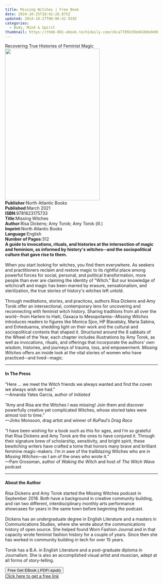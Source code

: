 ```yaml
---
title: Missing Witches | Free Book
date: 2024-10-25T18:42:28.875Z
updated: 2024-10-27T00:06:42.919Z
categories:
  - Body, Mind & Spirit
thumbnail: https://thmb-001-ebook.techidaily.com/c6ca7705b35bd4160e949866bae9255a9ee904e2a5d362f5bfabae08dc1964df.jpg
---
```

<main id="book-container">
  <div class="flex flex-col">
    <div class="book-brief flex-1 py-6 px-4 sm:p-6 md:py-10 md:px-8">
      <!-- brief-->
      <div class="book-brief-main">
        Recovering True Histories of Feminist Magic
      </div>
    </div>
    <div
      class="book-meta-info flex-1 grid gap-4 col-start-1 col-end-3 row-start-1 sm:mb-6 sm:grid-cols-4 lg:gap-6 lg:col-start-2 lg:row-end-6 lg:row-span-6 lg:mb-0"
    >
      <div
        class="book-meta-info-left place-content-center mt-4 p-4 text-sm leading-6 col-start-2 col-span-2 dark:text-slate-400"
      >
        <img
          class="w-full h-500 object-cover rounded-lg sm:h-255 sm:col-span-2 lg:col-span-full"
          src="https://img-001-ebook.techidaily.com/d00446708b338bcec4725410daaf8d15888da58c7cadd7e566df1b927ab2422e.jpg"
          alt=""
          width="312"
          height="500"
        />
      </div>
      <div
        class="book-meta-info-right mt-2 col-start-1 row-start-2 col-span-3 self-center"
      >
        <!-- meta data  -->
        <div class="flex flex-col px-4 md:px-8">
          <div class="flex-1">
            <strong>Publisher</strong>:<span class="px-2"
              >North Atlantic Books</span
            >
          </div>
          <div class="flex-1">
            <strong>Published</strong>:<span class="px-2">March 2021</span>
          </div>
          <div class="flex-1">
            <strong>ISBN</strong>:<span class="px-2">9781623175733</span>
          </div>
          <div class="flex-1">
            <strong>Title</strong>:<span class="px-2">Missing Witches</span>
          </div>
          <div class="flex-1">
            <strong>Author</strong>:<span class="px-2"
              >Risa Dickens; Amy Torok; Amy Torok (ill.)</span
            >
          </div>
          <div class="flex-1">
            <strong>Imprint</strong>:<span class="px-2"
              >North Atlantic Books</span
            >
          </div>
          <div class="flex-1">
            <strong>Language</strong>:<span class="px-2">English</span>
          </div>
          <div class="flex-1">
            <strong>Number of Pages</strong>:<span class="px-2">312</span>
          </div>
        </div>
      </div>
    </div>
    <div class="book-description flex-1 py-6 px-4 sm:p-6 md:py-10 md:px-8">
      <div class="book-description-main">
        <div accordion-content="" id="description">
          <b
            >A guide to invocations, rituals, and histories at the intersection
            of magic and feminism, as informed by history's witches--and the
            sociopolitical culture that gave rise to them.</b
          ><br /><br />When you start looking for witches, you find them
          everywhere. As seekers and practitioners reclaim and restore magic to
          its rightful place among powerful forces for social, personal, and
          political transformation, more people than ever are claiming the
          identity of "Witch." But our knowledge of witchcraft and magic has
          been marred by erasure, sensationalism, and sterilization, the true
          stories of history's witches left untold.<br /><br />Through
          meditations, stories, and practices, authors Risa Dickens and Amy
          Torok offer an intersectional, contemporary lens for uncovering and
          reconnecting with feminist witch history. Sharing traditions from all
          over the world--from Harlem to Haiti, Oaxaca to Mesopotamia--<i
            >Missing Witches</i
          >
          introduces readers to figures like Monica Sjoo, HP Blavatsky, Maria
          Sabina, and Enheduanna, shedding light on their work and the cultural
          and sociopolitical contexts that shaped it. Structured around the 8
          sabbats of the Wheel of the Year, each chapter
          includes&nbsp;illustrations by Amy Torok, as well as invocations,
          rituals, and offerings that incorporate the authors' own wisdom,
          histories, and journeys of trauma, loss, and empowerment.
          <i>Missing Witches</i> offers an inside look at the vital stories of
          women who have practiced--and lived--magic.
        </div>
        <div class="accordion-fader"></div>
      </div>
    </div>
    <div class="book-excerpts flex-1 py-6 px-4 sm:p-6 md:py-10 md:px-8">
      <!-- excerpts-->
      <div class="book-excerpts-main">
        <hr />
        <h4 class="placeholder placeholder-heading">
          <span>In The Press</span>
        </h4>
        <p>
          “Here … we meet the Witch friends we always wanted and find the coven
          we always wish we had.”<br />—Amanda Yates Garcia, author of
          <i>Initiated<br /><br /></i>“Amy and Risa are the Witches I was
          missing! Join them and discover powerfully creative yet complicated
          Witches, whose storied tales were almost lost to time.”<br />—Jinkx
          Monsoon, drag artist and winner of <i>RuPaul’s Drag Race</i
          ><br /><br />“I have been wishing for a book such as this for ages,
          and I’m so grateful that Risa Dickens and Amy Torok are the ones to
          have conjured it. Through their signature brew of scholarship,
          sensitivity, and bright spirit, these bewitching writers have crafted
          a tome that honors many brave and brilliant feminine magic-makers. I’m
          in awe of the trailblazing Witches who are in
          <i>Missing Witches</i>—as I am of the ones who wrote it.”<br />—Pam
          Grossman, author of <i>Waking the Witch</i> and host of
          <i>The Witch Wave</i> podcast
        </p>
      </div>
    </div>
    <div class="book-about-author flex-1 py-6 px-4 sm:p-6 md:py-10 md:px-8">
      <!-- about author-->
      <div class="book-main-author-main">
        <hr />
        <h4 class="placeholder placeholder-heading">
          <span>About the Author</span>
        </h4>
        <p>
          Risa Dickens and Amy Torok started the Missing Witches podcast in
          September 2018. Both have a background in creative community building,
          and ran two different, interdisciplinary monthly arts performance
          showcases for years in the same town before beginning the podcast.<br /><br />Dickens
          has an undergraduate degree in English Literature and a masters in
          Communications Studies, where she wrote about the communications
          history of open source. She helped found Worn Fashion Journal and in
          that capacity wrote feminist fashion history for a couple of years.
          Since then she has worked in community building in tech for over 15
          years.<br /><br />Torok has a B.A. in English Literature and a
          post-graduate diploma in Journalism. She is also an accomplished
          visual artist and musician, adept at all forms of story-telling.
        </p>
      </div>
    </div>
    <div class="book-free-get flex-1 py-6 px-4 sm:p-6 md:py-10 md:px-8">
      <button
        id="btn-free-get"
        class="bg-blue-500 hover:bg-blue-700 text-white font-bold py-2 px-4 rounded"
      >
        Free Get EBook (.PDF/.epub)
      </button>
      <div id="countdown-display" class="px-2 text-lg mt-2"></div>
      <a
        id="free-link"
        class="hidden bg-blue-500 hover:bg-blue-700 text-white font-bold py-2 px-4 rounded"
        href="https://www.ebooks.com/en-us/book/210063477/missing-witches/risa-dickens/"
        target="_blank"
        >Click here to get a free link</a
      >
    </div>
    <script>
      let countdownTime = 0;
      let countdownInterval = null;
      document
        .getElementById('btn-free-get')
        .addEventListener('click', startCountdown);
      function startCountdown() {
        countdownTime = new Date().getTime() + 60000 * 3;
        countdownInterval = setInterval(updateCountdown, 1000);
        document.getElementById('btn-free-get').disabled = true;
        document
          .getElementById('btn-free-get')
          .classList.add('bg-gray-500', 'cursor-not-allowed');
      }
      function updateCountdown() {
        let currentTime = new Date().getTime();
        let timeLeft = countdownTime - currentTime;
        let secondsLeft = Math.floor(timeLeft / 1000);
        document.getElementById('countdown-display').innerHTML =
          `Remaining time: ${secondsLeft} seconds.`;
        if (secondsLeft <= 0) {
          clearInterval(countdownInterval);
          document.getElementById('btn-free-get').classList.add('hidden');
          document.getElementById('free-link').classList.remove('hidden');
          document.getElementById('countdown-display').innerHTML = '';
        }
      }
    </script>
  </div>
</main>

<ins class="adsbygoogle"
      style="display:block"
      data-ad-client="ca-pub-7571918770474297"
      data-ad-slot="8358498916"
      data-ad-format="auto"
      data-full-width-responsive="true"></ins>
    